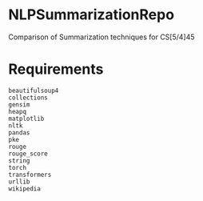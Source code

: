 # NLPSummarizationRepo
Comparison of Summarization techniques for CS[5/4]45

# Requirements
```
beautifulsoup4
collections
gensim
heapq
matplotlib
nltk
pandas
pke
rouge
rouge_score
string
torch
transformers
urllib
wikipedia
```
